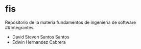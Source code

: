 # fis
Repositorio de la materia fundamentos de ingeniería de software
##Integrantes 
* David Steven Santos Santos
* Edwin Hernandez Cabrera
